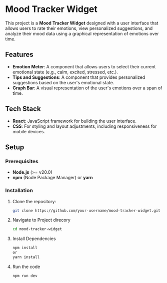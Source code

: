 # Mood Tracker Widget

This project is a **Mood Tracker Widget** designed with a user interface that allows users to rate their emotions, view personalized suggestions, and analyze their mood data using a graphical representation of emotions over time.

## Features

- **Emotion Meter**: A component that allows users to select their current emotional state (e.g., calm, excited, stressed, etc.).
- **Tips and Suggestions**: A component that provides personalized suggestions based on the user's emotional state.
- **Graph Bar**: A visual representation of the user's emotions over a span of time.

## Tech Stack

- **React**: JavaScript framework for building the user interface.
- **CSS**: For styling and layout adjustments, including responsiveness for mobile devices.

## Setup

### Prerequisites
- **Node.js** (>= v20.0)
- **npm** (Node Package Manager) or **yarn**

### Installation

1. Clone the repository:
   ```bash
   git clone https://github.com/your-username/mood-tracker-widget.git
2. Navigate to Project direcory
    ```bash
    cd mood-tracker-widget
3. Install Dependencies
    ```bash
    npm install
    or
    yarn install
4. Run the code
    ```bash
    npm run dev
